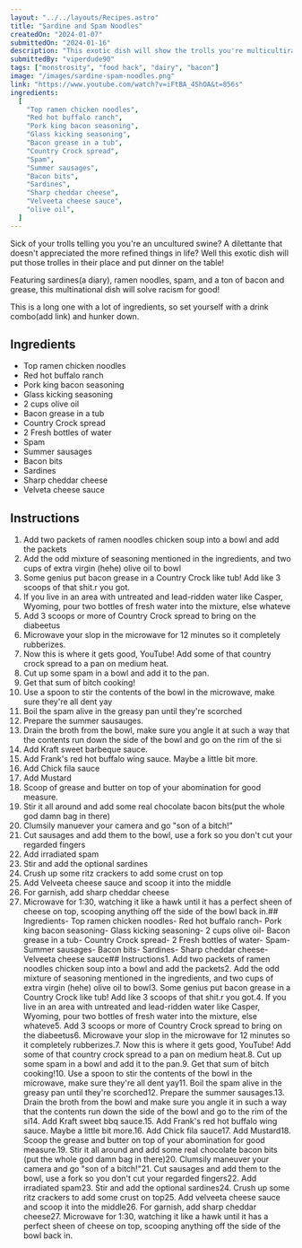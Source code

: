 ```yaml
---
layout: "../../layouts/Recipes.astro"
title: "Sardine and Spam Noodles"
createdOn: "2024-01-07"
submittedOn: "2024-01-16"
description: "This exotic dish will show the trolls you're multicultiral"
submittedBy: "viperdude90"
tags: ["monstrosity", "food hack", "dairy", "bacon"]
image: "/images/sardine-spam-noodles.png"
link: "https://www.youtube.com/watch?v=iFtBA_4ShOA&t=856s"
ingredients:
  [
    "Top ramen chicken noodles",
    "Red hot buffalo ranch",
    "Pork king bacon seasoning",
    "Glass kicking seasoning",
    "Bacon grease in a tub",
    "Country Crock spread",
    "Spam",
    "Summer sausages",
    "Bacon bits",
    "Sardines",
    "Sharp cheddar cheese",
    "Velveeta cheese sauce",
    "olive oil",
  ]
---
```


Sick of your trolls telling you you're an uncultured swine? A dilettante that doesn't appreciated the more refined things in life? Well this exotic dish will put those trolles in their place and put dinner on the table!

Featuring sardines(a diary), ramen noodles, spam, and a ton of bacon and grease, this multinational dish will solve racism for good!

This is a long one with a lot of ingredients, so set yourself with a drink combo(add link) and hunker down.

## Ingredients

- Top ramen chicken noodles
- Red hot buffalo ranch
- Pork king bacon seasoning
- Glass kicking seasoning
- 2 cups olive oil
- Bacon grease in a tub
- Country Crock spread
- 2 Fresh bottles of water
- Spam
- Summer sausages
- Bacon bits
- Sardines
- Sharp cheddar cheese
- Velveta cheese sauce

## Instructions

1. Add two packets of ramen noodles chicken soup into a bowl and add the packets
2. Add the odd mixture of seasoning mentioned in the ingredients, and two cups of extra virgin (hehe) olive oil to bowl
3. Some genius put bacon grease in a Country Crock like tub! Add like 3 scoops of that shit.r you got.
4. If you live in an area with untreated and lead-ridden water like Casper, Wyoming, pour two bottles of fresh water into the mixture, else whateve
5. Add 3 scoops or more of Country Crock spread to bring on the diabeetus
6. Microwave your slop in the microwave for 12 minutes so it completely rubberizes.
7. Now this is where it gets good, YouTube! Add some of that country crock spread to a pan on medium heat.
8. Cut up some spam in a bowl and add it to the pan.
9. Get that sum of bitch cooking!
10. Use a spoon to stir the contents of the bowl in the microwave, make sure they're all dent yay
11. Boil the spam alive in the greasy pan until they're scorched
12. Prepare the summer sausauges.
13. Drain the broth from the bowl, make sure you angle it at such a way that the contents run down the side of the bowl and go on the rim of the si
14. Add Kraft sweet barbeque sauce.
15. Add Frank's red hot buffalo wing sauce. Maybe a little bit more.
16. Add Chick fila sauce
17. Add Mustard
18. Scoop of grease and butter on top of your abomination for good measure.
19. Stir it all around and add some real chocolate bacon bits(put the whole god damn bag in there)
20. Clumsily manuever your camera and go "son of a bitch!"
21. Cut sausages and add them to the bowl, use a fork so you don't cut your regarded fingers
22. Add irradiated spam
23. Stir and add the optional sardines
24. Crush up some ritz crackers to add some crust on top
25. Add Velveeta cheese sauce and scoop it into the middle
26. For garnish, add sharp cheddar cheese
27. Microwave for 1:30, watching it like a hawk until it has a perfect sheen of cheese on top, scooping anything off the side of the bowl back in.## Ingredients- Top ramen chicken noodles- Red hot buffalo ranch- Pork king bacon seasoning- Glass kicking seasoning- 2 cups olive oil- Bacon grease in a tub- Country Crock spread- 2 Fresh bottles of water- Spam- Summer sausages- Bacon bits- Sardines- Sharp cheddar cheese- Velveeta cheese sauce## Instructions1. Add two packets of ramen noodles chicken soup into a bowl and add the packets2. Add the odd mixture of seasoning mentioned in the ingredients, and two cups of extra virgin (hehe) olive oil to bowl3. Some genius put bacon grease in a Country Crock like tub! Add like 3 scoops of that shit.r you got.4. If you live in an area with untreated and lead-ridden water like Casper, Wyoming, pour two bottles of fresh water into the mixture, else whateve5. Add 3 scoops or more of Country Crock spread to bring on the diabeetus6. Microwave your slop in the microwave for 12 minutes so it completely rubberizes.7. Now this is where it gets good, YouTube! Add some of that country crock spread to a pan on medium heat.8. Cut up some spam in a bowl and add it to the pan.9. Get that sum of bitch cooking!10. Use a spoon to stir the contents of the bowl in the microwave, make sure they're all dent yay11. Boil the spam alive in the greasy pan until they're scorched12. Prepare the summer sausages.13. Drain the broth from the bowl and make sure you angle it in such a way that the contents run down the side of the bowl and go to the rim of the si14. Add Kraft sweet bbq sauce.15. Add Frank's red hot buffalo wing sauce. Maybe a little bit more.16. Add Chick fila sauce17. Add Mustard18. Scoop the grease and butter on top of your abomination for good measure.19. Stir it all around and add some real chocolate bacon bits (put the whole god damn bag in there)20. Clumsily maneuver your camera and go "son of a bitch!"21. Cut sausages and add them to the bowl, use a fork so you don't cut your regarded fingers22. Add irradiated spam23. Stir and add the optional sardines24. Crush up some ritz crackers to add some crust on top25. Add velveeta cheese sauce and scoop it into the middle26. For garnish, add sharp cheddar cheese27. Microwave for 1:30, watching it like a hawk until it has a perfect sheen of cheese on top, scooping anything off the side of the bowl back in.
